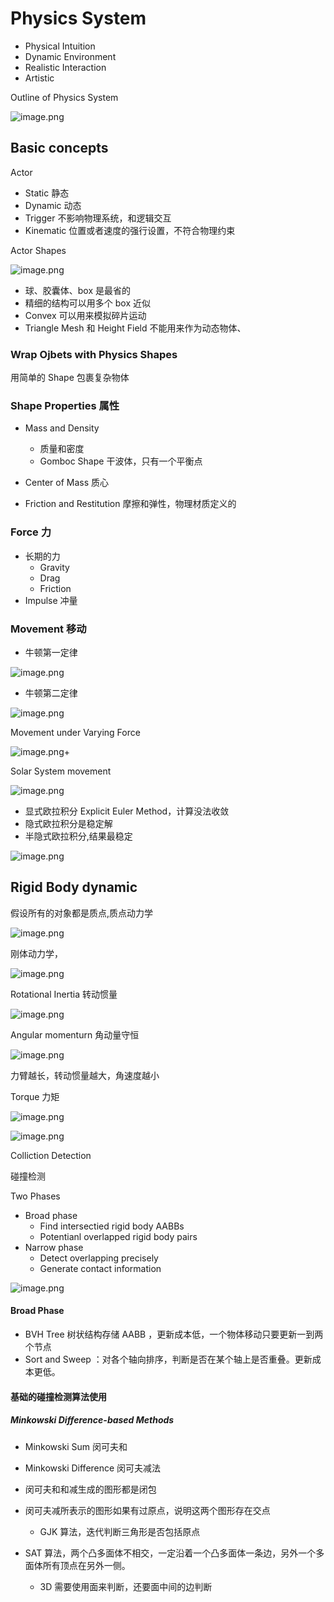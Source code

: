 # Physics System

- Physical Intuition
- Dynamic Environment
- Realistic Interaction
- Artistic

Outline of Physics System

![image.png](https://image-1253155090.cos.ap-nanjing.myqcloud.com/202508292005610.png)

## Basic concepts

Actor

- Static 静态
- Dynamic 动态
- Trigger 不影响物理系统，和逻辑交互
- Kinematic 位置或者速度的强行设置，不符合物理约束

Actor Shapes

![image.png](https://image-1253155090.cos.ap-nanjing.myqcloud.com/202508292005410.png)

- 球、胶囊体、box 是最省的
- 精细的结构可以用多个 box 近似
- Convex 可以用来模拟碎片运动
- Triangle Mesh 和 Height Field 不能用来作为动态物体、

### Wrap Ojbets with Physics Shapes

用简单的 Shape 包裹复杂物体

### Shape Properties 属性

- Mass and Density

  - 质量和密度
  - Gomboc Shape 干波体，只有一个平衡点
- Center of Mass 质心
- Friction and Restitution 摩擦和弹性，物理材质定义的

### Force 力

- 长期的力
  - Gravity
  - Drag
  - Friction
- Impulse 冲量

### Movement 移动

- 牛顿第一定律

![image.png](https://image-1253155090.cos.ap-nanjing.myqcloud.com/202508292005623.png)

- 牛顿第二定律

![image.png](https://image-1253155090.cos.ap-nanjing.myqcloud.com/202508292005929.png)

Movement under Varying Force

![image.png](https://image-1253155090.cos.ap-nanjing.myqcloud.com/202508292005633.png)+

Solar System movement

![image.png](https://image-1253155090.cos.ap-nanjing.myqcloud.com/202508292005850.png)

- 显式欧拉积分 Explicit Euler Method，计算没法收敛
- 隐式欧拉积分是稳定解
- 半隐式欧拉积分,结果最稳定

![image.png](https://image-1253155090.cos.ap-nanjing.myqcloud.com/202508292005233.png)

## Rigid Body dynamic

假设所有的对象都是质点,质点动力学

![image.png](https://image-1253155090.cos.ap-nanjing.myqcloud.com/202508292005128.png)

刚体动力学，

![image.png](https://image-1253155090.cos.ap-nanjing.myqcloud.com/202508292005613.png)

Rotational Inertia 转动惯量

![image.png](https://image-1253155090.cos.ap-nanjing.myqcloud.com/202508292005894.png)

Angular momenturn 角动量守恒

![image.png](https://image-1253155090.cos.ap-nanjing.myqcloud.com/202508292005008.png)

力臂越长，转动惯量越大，角速度越小

Torque 力矩

![image.png](https://image-1253155090.cos.ap-nanjing.myqcloud.com/202508292005977.png)

![image.png](https://image-1253155090.cos.ap-nanjing.myqcloud.com/202508292005317.png)


Colliction Detection

碰撞检测

Two Phases

- Broad phase
  - Find intersectied rigid body AABBs
  - Potentianl overlapped rigid body pairs
- Narrow phase
  - Detect overlapping precisely
  - Generate contact information

![image.png](https://image-1253155090.cos.ap-nanjing.myqcloud.com/202508292005023.png)


#### Broad Phase

- BVH Tree 树状结构存储 AABB ，更新成本低，一个物体移动只要更新一到两个节点
- Sort and Sweep ：对各个轴向排序，判断是否在某个轴上是否重叠。更新成本更低。

#### 基础的碰撞检测算法使用

##### Minkowski Difference-based Methods

- Minkowski Sum 闵可夫和
- Minkowski Difference 闵可夫减法



- 闵可夫和和减生成的图形都是闭包
- 闵可夫减所表示的图形如果有过原点，说明这两个图形存在交点
  - GJK 算法，迭代判断三角形是否包括原点
- SAT 算法，两个凸多面体不相交，一定沿着一个凸多面体一条边，另外一个多面体所有顶点在另外一侧。
  - 3D 需要使用面来判断，还要面中间的边判断

